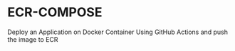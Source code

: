 # ECR-COMPOSE
Deploy an Application on Docker Container Using GitHub Actions and push the image to ECR
